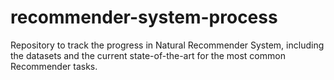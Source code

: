 # recommender-system-process
Repository to track the progress in Natural Recommender System, including the datasets and the current state-of-the-art for the most common Recommender tasks.
